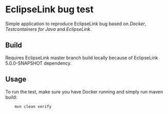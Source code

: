 [//]: # ' Copyright (c) 2025 Oracle and/or its affiliates.                         '
[//]: # '                                                                          '
[//]: # ' Licensed under the Apache License, Version 2.0 (the "License")           '
[//]: # ' you may not use this file except in compliance with the License.         '
[//]: # ' You may obtain a copy of the License at                                  '
[//]: # '                                                                          '
[//]: # '     http://www.apache.org/licenses/LICENSE-2.0                           '
[//]: # '                                                                          '
[//]: # ' Unless required by applicable law or agreed to in writing, software      '
[//]: # ' distributed under the License is distributed on an "AS IS" BASIS,        '
[//]: # ' WITHOUT WARRANTIES OR CONDITIONS OF ANY KIND, either express or implied. '
[//]: # ' See the License for the specific language governing permissions and      '
[//]: # ' limitations under the License.                                           '

# EclipseLink bug test

Simple application to reproduce EclipseLink bug based on _Docker_, _Testcontainers for Java_
and _EclipseLink_.

## Build

Requires EclipseLink master branch build locally because of EclipseLink 5.0.0-SNAPSHOT dependency.

## Usage

To run the test, make sure you have Docker running and simply run maven build:

```
    mvn clean verify
```
